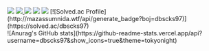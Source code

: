 <img src="https://capsule-render.vercel.app/api?type=waving&&color=0:9678B7,100:92B2C2&height=200&section=header&text=Hi!%20i'm%20Yunchan&fontSize=70&fontColor=FFFFFF" />


<a href="https://yunchan97.tistory.com/">
<img src="https://img.shields.io/badge/%20Blog-000000?style=flat&logo=tistory&logoColor=white&link=https://yunchan97.tistory.com/"/>
</a>
<img src="https://img.shields.io/badge/Python-3776AB?style=flat&logo=python&logoColor=white"/>
<img src="https://img.shields.io/badge/Spring-6DB33F?style=flat&logo=spring&logoColor=white"/>
<img src="https://img.shields.io/badge/Spring%20Boot-6DB33F?style=flat&logo=springboot&logoColor=white"/>
[![Solved.ac Profile](http://mazassumnida.wtf/api/generate_badge?boj=dbscks97)](https://solved.ac/dbscks97)<br/>
![Anurag's GitHub stats](https://github-readme-stats.vercel.app/api?username=dbscks97&show_icons=true&theme=tokyonight)
